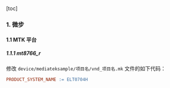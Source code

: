 [toc]

### 1. 微步

#### 1.1 MTK 平台

##### 1.1.1 mt8766_r

修改 `device/mediateksample/项目名/vnd_项目名.mk` 文件的如下代码：

```makefile
PRODUCT_SYSTEM_NAME := ELT0704H
```

